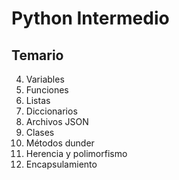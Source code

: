 # Python Intermedio

## Temario

4. Variables
4. Funciones
4. Listas
4. Diccionarios
4. Archivos JSON
4. Clases 
4. Métodos dunder
4. Herencia y polimorfismo
4. Encapsulamiento
